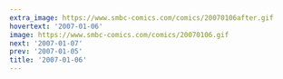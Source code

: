 ```yaml
---
extra_image: https://www.smbc-comics.com/comics/20070106after.gif
hovertext: '2007-01-06'
image: https://www.smbc-comics.com/comics/20070106.gif
next: '2007-01-07'
prev: '2007-01-05'
title: '2007-01-06'
---
```

